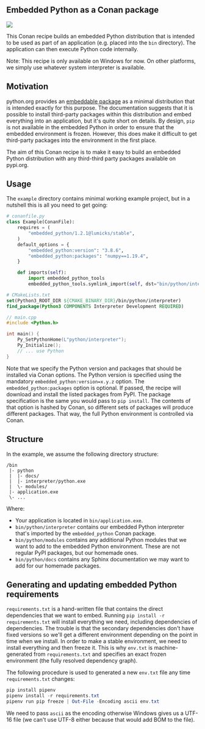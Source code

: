 Embedded Python as a Conan package
----------------------------------

[![](https://github.com/lumicks/embedded_python/workflows/test_package/badge.svg)](https://github.com/lumicks/embedded_python/actions)

This Conan recipe builds an embedded Python distribution that is intended to be used as part of an application (e.g. placed into the `bin` directory).
The application can then execute Python code internally.

Note: This recipe is only available on Windows for now.
On other platforms, we simply use whatever system interpreter is available.

## Motivation

python.org provides an [embeddable package](https://docs.python.org/3/using/windows.html#the-embeddable-package) as a minimal distribution that is intended exactly for this purpose.
The documentation suggests that it is possible to install third-party packages within this distribution and embed everything into an application, but it's quite short on details.
By design, `pip` is not available in the embedded Python in order to ensure that the embedded environment is frozen.
However, this does make it difficult to get third-party packages into the environment in the first place.

The aim of this Conan recipe is to make it easy to build an embedded Python distribution with any third-third party packages available on pypi.org.

## Usage

The `example` directory contains minimal working example project, but in a nutshell this is all you need to get going:
```py
# conanfile.py
class Example(ConanFile):
    requires = (
        "embedded_python/1.2.1@lumicks/stable",
    )
    default_options = {
        "embedded_python:version": "3.8.6",
        "embedded_python:packages": "numpy==1.19.4",
    }

    def imports(self):
        import embedded_python_tools
        embedded_python_tools.symlink_import(self, dst="bin/python/interpreter")
```
```cmake
# CMakeLists.txt
set(Python3_ROOT_DIR ${CMAKE_BINARY_DIR}/bin/python/interpreter)
find_package(Python3 COMPONENTS Interpreter Development REQUIRED)
```
```cpp
// main.cpp
#include <Python.h>

int main() {
    Py_SetPythonHome(L"python/interpreter");
    Py_Initialize();
    // ... use Python
}
```

Note that we specify the Python version and packages that should be installed via Conan options.
The Python version is specified using the mandatory `embedded_python:version=x.y.z` option.
The `embedded_python:packages` option is optional.
If passed, the recipe will download and install the listed packages from PyPI.
The package specification is the same you would pass to `pip install`.
The contents of that option is hashed by Conan, so different sets of packages will produce different packages.
That way, the full Python environment is controlled via Conan.

## Structure

In the example, we assume the following directory structure:
```
/bin
 |- python
 |  |- docs/
 |  |- interpreter/python.exe
 |  \- modules/
 |- application.exe
 \- ...
```
Where:
 * Your application is located in `bin/application.exe`.
 * `bin/python/interpreter` contains our embedded Python interpreter that's imported by the `embedded_python` Conan package.
 * `bin/python/modules` contains any additional Python modules that we want to add to the embedded Python environment.
    These are not regular PyPI packages, but our homemade ones.
 * `bin/python/docs` contains any Sphinx documentation we may want to add for our homemade packages.

## Generating and updating embedded Python requirements

`requirements.txt` is a hand-written file that contains the direct dependencies that we want to embed.
Running `pip install -r requirements.txt` will install everything we need, including dependencies of dependencies.
The trouble is that the secondary dependencies don't have fixed versions so we'll get a different environment depending on the point in time when we install.
In order to make a stable environment, we need to install everything and then freeze it.
This is why `env.txt` is machine-generated from `requirements.txt` and specifies an exact frozen environment (the fully resolved dependency graph). 

The following procedure is used to generated a new `env.txt` file any time `requirements.txt` changes:
```powershell
pip install pipenv
pipenv install -r requirements.txt
pipenv run pip freeze | Out-File -Encoding ascii env.txt
```
We need to pass `ascii` as the encoding otherwise Windows gives us a UTF-16 file (we can't use UTF-8 either because that would add BOM to the file).
